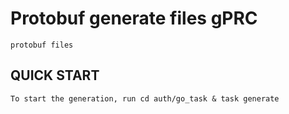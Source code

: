 # Protobuf generate files gPRC
    protobuf files

## QUICK START
    To start the generation, run cd auth/go_task & task generate